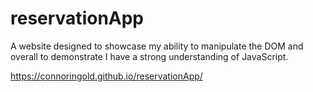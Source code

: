 # reservationApp
A website designed to showcase my ability to manipulate the DOM and overall to demonstrate I have a strong understanding of JavaScript.

https://connoringold.github.io/reservationApp/
